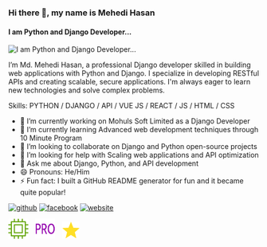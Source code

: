 ### Hi there 👋, my name is Mehedi Hasan
#### I am Python and Django Developer...
![I am Python and Django Developer...](https://arturssmirnovs.github.io/github-profile-readme-generator/images/banner.png)

I’m Md. Mehedi Hasan, a professional Django developer skilled in building web applications with Python and Django. I specialize in developing RESTful APIs and creating scalable, secure applications. I'm always eager to learn new technologies and solve complex problems.

Skills: PYTHON / DJANGO / API / VUE JS / REACT / JS / HTML / CSS

- 🔭 I’m currently working on Mohuls Soft Limited as a Django Developer 
- 🌱 I’m currently learning Advanced web development techniques through 10 Minute Program 
- 👯 I’m looking to collaborate on Django and Python open-source projects 
- 🤔 I’m looking for help with Scaling web applications and API optimization 
- 💬 Ask me about Django, Python, and API development 
- 😄 Pronouns: He/Him 
- ⚡ Fun fact:  I built a GitHub README generator for fun and it became quite popular! 


[<img src='https://cdn.jsdelivr.net/npm/simple-icons@3.0.1/icons/github.svg' alt='github' height='40'>](https://github.com/https://github.com/yourmehedi)  [<img src='https://cdn.jsdelivr.net/npm/simple-icons@3.0.1/icons/facebook.svg' target='_blank' alt='facebook' height='40'>](https://www.facebook.com/profile.php?id=100022811418447&mibextid=ZbWKwL)  [<img src='https://cdn.jsdelivr.net/npm/simple-icons@3.0.1/icons/icloud.svg' alt='website' height='40'>](https://yourmehedi.github.io/)  

<a href='https://docs.github.com/en/developers'><img src='https://raw.githubusercontent.com/acervenky/animated-github-badges/master/assets/devbadge.gif' width='40' height='40'></a> <a href='https://github.com/pricing'><img src='https://raw.githubusercontent.com/acervenky/animated-github-badges/master/assets/pro.gif' width='40' height='40'></a> <a href='https://stars.github.com/'><img src='https://raw.githubusercontent.com/acervenky/animated-github-badges/master/assets/starbadge.gif' width='35' height='35'></a> 

